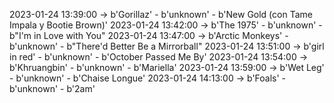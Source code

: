 2023-01-24 13:39:00 -> b'Gorillaz' - b'unknown' - b'New Gold (con Tame Impala y Bootie Brown)'
2023-01-24 13:42:00 -> b'The 1975' - b'unknown' - b"I'm in Love with You"
2023-01-24 13:47:00 -> b'Arctic Monkeys' - b'unknown' - b"There'd Better Be a Mirrorball"
2023-01-24 13:51:00 -> b'girl in red' - b'unknown' - b'October Passed Me By'
2023-01-24 13:54:00 -> b'Khruangbin' - b'unknown' - b'Mariella'
2023-01-24 13:59:00 -> b'Wet Leg' - b'unknown' - b'Chaise Longue'
2023-01-24 14:13:00 -> b'Foals' - b'unknown' - b'2am'
